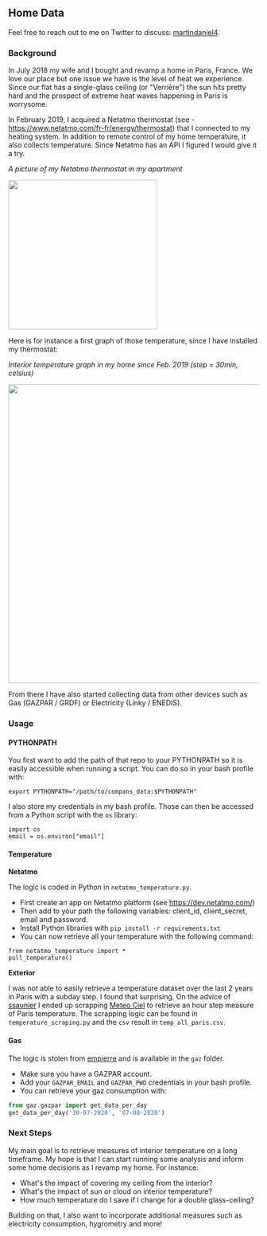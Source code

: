 ## Home Data

Feel free to reach out to me on Twitter to discuss: [martindaniel4](https://twitter.com/martindaniel4).

### Background

In July 2018 my wife and I bought and revamp a home in Paris, France. We love our place but one issue we have is the level of heat we experience. Since our flat has a single-glass ceiling (or "Verrière") the sun hits pretty hard and the prospect of extreme heat waves happening in Paris is worrysome.

In February 2019, I acquired a Netatmo thermostat (see -  https://www.netatmo.com/fr-fr/energy/thermostat) that I connected to my heating system. In addition to remote control of my home temperature, it also collects temperature. Since Netatmo has an API I figured I would give it a try. 

_A picture of my Netatmo thermostat in my apartment_

<img src='img/thermostat.jpg' width='300'> </img>

Here is for instance a first graph of those temperature, since I have installed my thermostat: 

_Interior temperature graph in my home since Feb. 2019 (step = 30min, celsius)_

<img src='img/temperature.png' width='600'> </img>

From there I have also started collecting data from other devices such as Gas (GAZPAR / GRDF) or Electricity (Linky / ENEDIS). 

### Usage 

#### PYTHONPATH

You first want to add the path of that repo to your PYTHONPATH so it is easily accessible when running a script. You can do so in your bash profile with: 

```
export PYTHONPATH="/path/to/compans_data:$PYTHONPATH"
```

I also store my credentials in my bash profile. Those can then be accessed from a Python script with the `os` library: 

```
import os
email = os.environ["email"]
```

#### Temperature

**Netatmo**

The logic is coded in Python in `netatmo_temperature.py`. 

- First create an app on Netatmo platform (see https://dev.netatmo.com/)
- Then add to your path the following variables: client_id, client_secret, email and password. 
- Install Python libraries with `pip install -r requirements.txt`
- You can now retrieve all your temperature with the following command: 

```
from netatmo_temperature import * 
pull_temperature()
```

**Exterior**

I was not able to easily retrieve a temperature dataset over the last 2 years in Paris with a subday step. I found that surprising. On the advice of [ssaunier](https://twitter.com/ssaunier/status/1282689081122664449) I ended up scrapping [Meteo Ciel](https://www.meteociel.fr/temps-reel/obs_villes.php?code2=7156&jour2=18&mois2=4&annee2=2020) to retrieve an hour step measure of Paris temperature. The scrapping logic can be found in `temperature_scraping.py` and the `csv` result in `temp_all_paris.csv`.

#### Gas

The logic is stolen from [empierre](https://github.com/empierre/domoticz_gaspar) and is available in the `gaz` folder. 

- Make sure you have a GAZPAR account. 
- Add your `GAZPAR_EMAIL` and `GAZPAR_PWD` credentials in your bash profile.
- You can retrieve your gaz consumption with: 

```python
from gaz.gazpar import get_data_per_day
get_data_per_day('30-07-2020', '07-08-2020')
```

### Next Steps

My main goal is to retrieve measures of interior temperature on a long timeframe. My hope is that I can start running some analysis and inform some home decisions as I revamp my home. For instance: 

- What's the impact of covering my ceiling from the interior? 
- What's the impact of sun or cloud on interior temperature? 
- How much temperature do I save if I change for a double glass-ceiling? 

Building on that, I also want to incorporate additional measures such as electricity consumption, hygrometry and more! 
  
